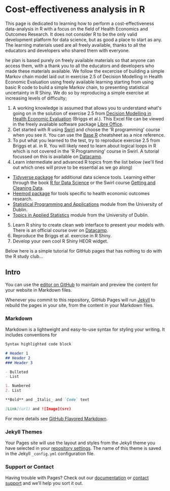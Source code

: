 # Cost-effectiveness analysis in R

This page is dedicated to learning how to perform a cost-effectiveness data-analysis in R with a focus on the field of Health Economics and Outcomes Research. It does not consider R to be the only valid development platform for data science, but as good a place to start as any. The learning materials used are all freely available, thanks to all the educators and developers who shared them with everyone.


he plan is based purely on freely available materials so that anyone can access them, with a thank you to all the educators and developers who made these materials available. We follow the excercise of building a simple Markov chain model laid out in exercise 2.5 of Decision Modelling in Health Economic Evaluation using freely available learning starting from using basic R code to build a simple Markov chain, to presenting statistical uncertainty in R Shiny. We do so by reproducing a simple exercise at increasing levels of difficulty;

1. A working knowledge is assumed that allows you to understand what's going on in the solution of exercise 2.5 from [Decision Modelling in Health Economic Evaluation](https://www.herc.ox.ac.uk/downloads/decision-modelling-for-health-economic-evaluation) (Briggs et al.). This Excel file can be viewed in the freely available software package [Libre Office](https://www.libreoffice.org/).
2. Get started with R using [Swirl](https://swirlstats.com/students.html/) and choose the 'R programming' course when you see it. You can use the [Base R](http://github.com/rstudio/cheatsheets/raw/master/base-r.pdf) cheatsheet as a nice reference.
3. To put what you learned to the test, try to reproduce exercise 2.5 from Briggs et al. in R. You will likely need to learn about logical loops in R which is not covered in the 'R Programming' course in Swirl. A tutorial focussed on this is available on [Datacamp](https://www.datacamp.com/community/tutorials/tutorial-on-loops-in-r).
4. Learn intermediate and advanced R topics from the list below (we'll find out which ones will prove to be essential as we go along)
  - [Tidyverse package](https://www.tidyverse.org/) for additional data science tools. Learning either through the book [R for Data Science](https://r4ds.had.co.nz) or the Swirl course [Getting and Cleaning Data](http://swirlstats.com/scn/getclean.html).
  - [Heemod package](https://www.rdocumentation.org/packages/heemod) for tools specific to health economic outcomes research.
  - [Statistical Programming and Applications](https://acaimo.github.io/teaching/MAIN/Stat_Prog_App.html) module from the University of Dublin.
  - [Topics in Applied Statistics](https://acaimo.github.io/teaching/MAIN/Topics_App_Stats.html) module from the University of Dublin.
 5. Learn R shiny to create clean web interface to present your models with. There is an official course over on [Datacamp](https://www.datacamp.com/home/).
 6. Reproduce the Briggs et al. exercise in R Shiny.
 7. Develop your own cool R Shiny HEOR widget.
 

Below here is a simple tutorial for GitHub pages that has nothing to do with the R study club...

## Intro 
You can use the [editor on GitHub](https://github.com/PeterElroy/R-Study-Club/edit/master/README.md) to maintain and preview the content for your website in Markdown files.

Whenever you commit to this repository, GitHub Pages will run [Jekyll](https://jekyllrb.com/) to rebuild the pages in your site, from the content in your Markdown files.

### Markdown

Markdown is a lightweight and easy-to-use syntax for styling your writing. It includes conventions for

```markdown
Syntax highlighted code block

# Header 1
## Header 2
### Header 3

- Bulleted
- List

1. Numbered
2. List

**Bold** and _Italic_ and `Code` text

[Link](url) and ![Image](src)
```

For more details see [GitHub Flavored Markdown](https://guides.github.com/features/mastering-markdown/).

### Jekyll Themes

Your Pages site will use the layout and styles from the Jekyll theme you have selected in your [repository settings](https://github.com/PeterElroy/R-Study-Club/settings). The name of this theme is saved in the Jekyll `_config.yml` configuration file.

### Support or Contact

Having trouble with Pages? Check out our [documentation](https://help.github.com/categories/github-pages-basics/) or [contact support](https://github.com/contact) and we’ll help you sort it out.
